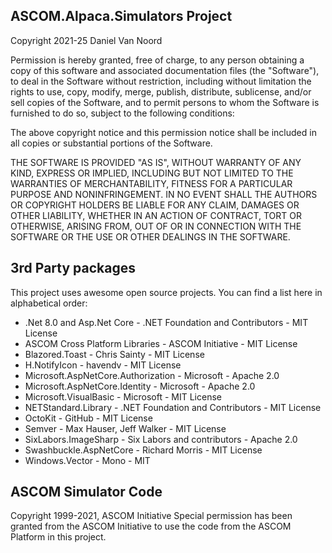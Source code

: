 ## ASCOM.Alpaca.Simulators Project

Copyright 2021-25 Daniel Van Noord

Permission is hereby granted, free of charge, to any person obtaining a copy of this software and associated documentation files (the "Software"), to deal in the Software without restriction, including without limitation the rights to use, copy, modify, merge, publish, distribute, sublicense, and/or sell copies of the Software, and to permit persons to whom the Software is furnished to do so, subject to the following conditions:

The above copyright notice and this permission notice shall be included in all copies or substantial portions of the Software.

THE SOFTWARE IS PROVIDED "AS IS", WITHOUT WARRANTY OF ANY KIND, EXPRESS OR IMPLIED, INCLUDING BUT NOT LIMITED TO THE WARRANTIES OF MERCHANTABILITY, FITNESS FOR A PARTICULAR PURPOSE AND NONINFRINGEMENT. IN NO EVENT SHALL THE AUTHORS OR COPYRIGHT HOLDERS BE LIABLE FOR ANY CLAIM, DAMAGES OR OTHER LIABILITY, WHETHER IN AN ACTION OF CONTRACT, TORT OR OTHERWISE, ARISING FROM, OUT OF OR IN CONNECTION WITH THE SOFTWARE OR THE USE OR OTHER DEALINGS IN THE SOFTWARE.

## 3rd Party packages
This project uses awesome open source projects. You can find a list here in alphabetical order:

* .Net 8.0 and Asp.Net Core - .NET Foundation and Contributors - MIT License
* ASCOM Cross Platform Libraries - ASCOM Initiative - MIT License
* Blazored.Toast - Chris Sainty - MIT License
* H.NotifyIcon - havendv - MIT License
* Microsoft.AspNetCore.Authorization - Microsoft - Apache 2.0
* Microsoft.AspNetCore.Identity - Microsoft - Apache 2.0
* Microsoft.VisualBasic - Microsoft - MIT License
* NETStandard.Library - .NET Foundation and Contributors - MIT License
* OctoKit - GitHub - MIT License
* Semver - Max Hauser, Jeff Walker - MIT License
* SixLabors.ImageSharp - Six Labors and contributors - Apache 2.0
* Swashbuckle.AspNetCore - Richard Morris - MIT License
* Windows.Vector - Mono - MIT

## ASCOM Simulator Code 
Copyright 1999-2021, ASCOM Initiative
Special permission has been granted from the ASCOM Initiative to use the code from the ASCOM Platform in this project.